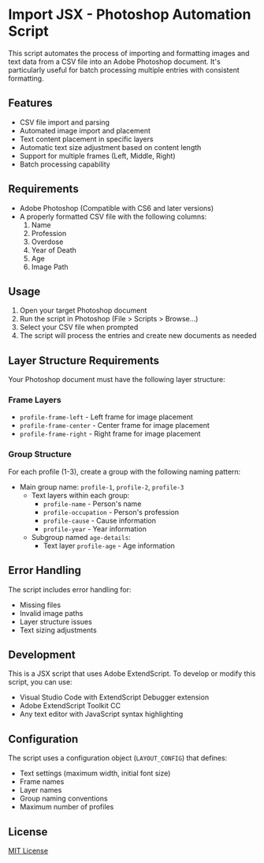 # Import JSX - Photoshop Automation Script

This script automates the process of importing and formatting images and text data from a CSV file into an Adobe Photoshop document. It's particularly useful for batch processing multiple entries with consistent formatting.

## Features

- CSV file import and parsing
- Automated image import and placement
- Text content placement in specific layers
- Automatic text size adjustment based on content length
- Support for multiple frames (Left, Middle, Right)
- Batch processing capability

## Requirements

- Adobe Photoshop (Compatible with CS6 and later versions)
- A properly formatted CSV file with the following columns:
  1. Name
  2. Profession
  3. Overdose
  4. Year of Death
  5. Age
  6. Image Path

## Usage

1. Open your target Photoshop document
2. Run the script in Photoshop (File > Scripts > Browse...)
3. Select your CSV file when prompted
4. The script will process the entries and create new documents as needed

## Layer Structure Requirements

Your Photoshop document must have the following layer structure:

### Frame Layers

- `profile-frame-left` - Left frame for image placement
- `profile-frame-center` - Center frame for image placement
- `profile-frame-right` - Right frame for image placement

### Group Structure

For each profile (1-3), create a group with the following naming pattern:

- Main group name: `profile-1`, `profile-2`, `profile-3`
  - Text layers within each group:
    - `profile-name` - Person's name
    - `profile-occupation` - Person's profession
    - `profile-cause` - Cause information
    - `profile-year` - Year information
  - Subgroup named `age-details`:
    - Text layer `profile-age` - Age information

## Error Handling

The script includes error handling for:

- Missing files
- Invalid image paths
- Layer structure issues
- Text sizing adjustments

## Development

This is a JSX script that uses Adobe ExtendScript. To develop or modify this script, you can use:

- Visual Studio Code with ExtendScript Debugger extension
- Adobe ExtendScript Toolkit CC
- Any text editor with JavaScript syntax highlighting

## Configuration

The script uses a configuration object (`LAYOUT_CONFIG`) that defines:

- Text settings (maximum width, initial font size)
- Frame names
- Layer names
- Group naming conventions
- Maximum number of profiles

## License

[MIT License](LICENSE)
